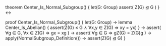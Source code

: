 theorem Center_Is_Normal_Subgroup() {
  let(G: Group)
  assert(
    Z(G) ⊴ G
  )
} ↔

proof Center_Is_Normal_Subgroup() {
  let(G: Group) →
  lemma Center_Is_Abelian() {
    assert(Z(G) ≤ G ∧ ∀x,y ∈ Z(G) ⇒ xy = yx)
  } →
  assert(
    ∀g ∈ G, ∀x ∈ Z(G) ⇒ gx = xg
  ) →
  assert(
    ∀g ∈ G ⇒ gZ(G) = Z(G)g
  ) →
  apply(NormalSubgroup_Definition()) →
  assert(Z(G) ⊴ G)
}